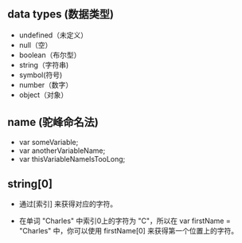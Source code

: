 ## data types (数据类型)
- undefined（未定义）
- null（空）
- boolean（布尔型）
- string（字符串)
- symbol(符号) 
- number（数字）
- object（对象）

## name (驼峰命名法)
- var someVariable;
- var anotherVariableName;
- var thisVariableNameIsTooLong;

## string[0]
- 通过[索引] 来获得对应的字符。

- 在单词 "Charles" 中索引0上的字符为 "C"，所以在 var firstName = "Charles" 中，你可以使用 firstName[0] 来获得第一个位置上的字符。